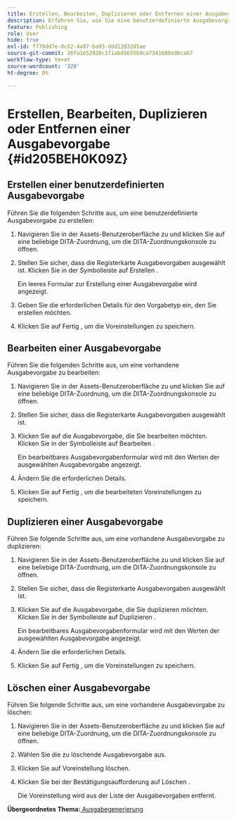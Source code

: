 ```yaml
---
title: Erstellen, Bearbeiten, Duplizieren oder Entfernen einer Ausgabevorgabe
description: Erfahren Sie, wie Sie eine benutzerdefinierte Ausgabevorgabe in AEM Guides erstellen, bearbeiten, duplizieren und löschen.
feature: Publishing
role: User
hide: true
exl-id: f770dd7e-0c52-4a97-ba93-ddd12832d5ae
source-git-commit: 26fa1e52920c1f1abd5655b9ca7341600a9bca67
workflow-type: tm+mt
source-wordcount: '328'
ht-degree: 0%

---
```


# Erstellen, Bearbeiten, Duplizieren oder Entfernen einer Ausgabevorgabe {#id205BEH0K09Z}

## Erstellen einer benutzerdefinierten Ausgabevorgabe

Führen Sie die folgenden Schritte aus, um eine benutzerdefinierte Ausgabevorgabe zu erstellen:

1. Navigieren Sie in der Assets-Benutzeroberfläche zu und klicken Sie auf eine beliebige DITA-Zuordnung, um die DITA-Zuordnungskonsole zu öffnen.

1. Stellen Sie sicher, dass die Registerkarte Ausgabevorgaben ausgewählt ist. Klicken Sie in der Symbolleiste auf Erstellen .

   Ein leeres Formular zur Erstellung einer Ausgabevorgabe wird angezeigt.

1. Geben Sie die erforderlichen Details für den Vorgabetyp ein, den Sie erstellen möchten.

1. Klicken Sie auf Fertig , um die Voreinstellungen zu speichern.


## Bearbeiten einer Ausgabevorgabe

Führen Sie die folgenden Schritte aus, um eine vorhandene Ausgabevorgabe zu bearbeiten:

1. Navigieren Sie in der Assets-Benutzeroberfläche zu und klicken Sie auf eine beliebige DITA-Zuordnung, um die DITA-Zuordnungskonsole zu öffnen.

1. Stellen Sie sicher, dass die Registerkarte Ausgabevorgaben ausgewählt ist.

1. Klicken Sie auf die Ausgabevorgabe, die Sie bearbeiten möchten. Klicken Sie in der Symbolleiste auf Bearbeiten .

   Ein bearbeitbares Ausgabevorgabenformular wird mit den Werten der ausgewählten Ausgabevorgabe angezeigt.

1. Ändern Sie die erforderlichen Details.

1. Klicken Sie auf Fertig , um die bearbeiteten Voreinstellungen zu speichern.


## Duplizieren einer Ausgabevorgabe

Führen Sie folgende Schritte aus, um eine vorhandene Ausgabevorgabe zu duplizieren:

1. Navigieren Sie in der Assets-Benutzeroberfläche zu und klicken Sie auf eine beliebige DITA-Zuordnung, um die DITA-Zuordnungskonsole zu öffnen.

1. Stellen Sie sicher, dass die Registerkarte Ausgabevorgaben ausgewählt ist.

1. Klicken Sie auf die Ausgabevorgabe, die Sie duplizieren möchten. Klicken Sie in der Symbolleiste auf Duplizieren .

   Ein bearbeitbares Ausgabevorgabenformular wird mit den Werten der ausgewählten Ausgabevorgabe angezeigt.

1. Ändern Sie die erforderlichen Details.

1. Klicken Sie auf Fertig , um die Voreinstellungen zu speichern.


## Löschen einer Ausgabevorgabe

Führen Sie folgende Schritte aus, um eine vorhandene Ausgabevorgabe zu löschen:

1. Navigieren Sie in der Assets-Benutzeroberfläche zu und klicken Sie auf eine beliebige DITA-Zuordnung, um die DITA-Zuordnungskonsole zu öffnen.

1. Wählen Sie die zu löschende Ausgabevorgabe aus.

1. Klicken Sie auf Voreinstellung löschen.

1. Klicken Sie bei der Bestätigungsaufforderung auf Löschen .

   Die Voreinstellung wird aus der Liste der Ausgabevorgaben entfernt.


**Übergeordnetes Thema:**[ Ausgabegenerierung](generate-output.md)

